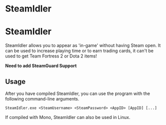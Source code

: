 SteamIdler
==========

# SteamIdler


SteamIdler allows you to appear as 'in-game' without having Steam open. It can be used to increase playing time or to earn trading cards, it can't be used to get Team Fortress 2 or Dota 2 items!

**Need to add SteamGuard Support**

## Usage

After you have compiled SteamIdler, you can use the program with the following command-line arguments.

``SteamIdler.exe <SteamUsername> <SteamPassword> <AppID> [AppID] [...]``

If compiled with Mono, SteamIdler can also be used in Linux.
